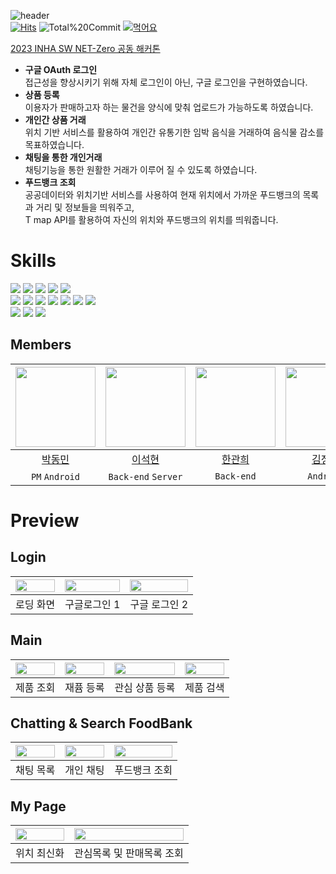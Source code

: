 ![header](https://capsule-render.vercel.app/api?type=waving&color=gradient&animation=twinkling&height=230&text=INHA%20SW%20NET%20Zero%20공동해커톤&desc=Team.%20C-Lab&fontSize=60&fontAlign=50&fontAlignY=33&descSize=20&descAlign=50&descAlignY=55)  
[![Hits](https://hits.seeyoufarm.com/api/count/incr/badge.svg?url=https%3A%2F%2Fgithub.com%2FInhaHackathon&count_bg=%2379C83D&title_bg=%23555555&icon=&icon_color=%23E7E7E7&title=Hits&edge_flat=false)](https://hits.seeyoufarm.com)
![Total%20Commit](https://img.shields.io/badge/Total%20Commit-200%2B-green)
[![먹어요](https://img.shields.io/badge/INHA%20SW%20NET%20Zero%20공동해커톤-장려-9cf)](https://github.com/InhaHackathon)  

[2023 INHA SW NET-Zero 공동 해커톤](https://barun.kyonggi.ac.kr/ko/extracurricular/mypage/active/view/12142?p=1)
- **구글 OAuth 로그인**  
접근성을 향상시키기 위해 자체 로그인이 아닌, 구글 로그인을 구현하였습니다.
- **상품 등록**  
이용자가 판매하고자 하는 물건을 양식에 맞춰 업로드가 가능하도록 하였습니다.
- **개인간 상품 거래**  
위치 기반 서비스를 활용하여 개인간 유통기한 임박 음식을 거래하여 음식물 감소를 목표하였습니다.
- **채팅을 통한 개인거래**  
채팅기능을 통한 원활한 거래가 이루어 질 수 있도록 하였습니다.
- **푸드뱅크 조회**  
공공데이터와 위치기반 서비스를 사용하여 현재 위치에서 가까운 푸드뱅크의 목록과 거리 및 정보들을 띄워주고,  
T map API를 활용하여 자신의 위치와 푸드뱅크의 위치를 띄워줍니다.

# Skills
<div>
    <img src="https://img.shields.io/badge/Android-3DDC84?style=for-the-badge&logo=Android&logoColor=white"> <img src="https://img.shields.io/badge/JetpackCompose-4285F4?style=for-the-badge&logo=jetpackcompose&logoColor=white"> <img src="https://img.shields.io/badge/kotlin-7F52FF?style=for-the-badge&logo=Kotlin&logoColor=white"> <img src="https://img.shields.io/badge/Firebase-FFCA28?style=for-the-badge&logo=firebase&logoColor=white"> <img src="https://img.shields.io/badge/Retrofit-3E4348?style=for-the-badge&logo=square&logoColor=white">
<br/>
    <img src="https://img.shields.io/badge/JAVA-007396?style=for-the-badge&logo=java&logoColor=white"> <img src="https://img.shields.io/badge/Spring%20Boot-6DB33F?style=for-the-badge&logo=Springboot&logoColor=white"> <img src="https://img.shields.io/badge/Amazon%20RDS-527FFF?style=for-the-badge&logo=amazonrds&logoColor=white"> <img src="https://img.shields.io/badge/Amazon%20EC2-FF9900?style=for-the-badge&logo=amazonec2&logoColor=white"> <img src="https://img.shields.io/badge/Amazon%20S3-569A31?style=for-the-badge&logo=amazons3&logoColor=white"> <img src="https://img.shields.io/badge/MariaDB-003545?style=for-the-badge&logo=mariadb&logoColor=white"> <img src="https://img.shields.io/badge/Hibernate-59666?style=for-the-badge&logo=hibernate&logoColor=white"> 
<br/>
    <img src="https://img.shields.io/badge/AndroidStudio-3DDC84?style=for-the-badge&logo=androidstudio&logoColor=white"> <img src="https://img.shields.io/badge/Intellij-000000?style=for-the-badge&logo=intellijidea&logoColor=white"> <img src="https://img.shields.io/badge/github-181717?style=for-the-badge&logo=github&logoColor=white"> 
</div>  

## Members

|<img src="https://avatars.githubusercontent.com/u/52882799?s=70&v=4" width="128" />|<img src="https://avatars.githubusercontent.com/u/75682734?s=70&v=4" width="128" />|<img src="https://avatars.githubusercontent.com/u/85067003?s=70&v=4" width="128" />|<img src="https://avatars.githubusercontent.com/u/128335727?s=70&v=4" width="128" />| 
|:---------:|:---------:|:---------:|:---------:|
|[박동민](https://github.com/chattymin)|[이석현](https://github.com/Aram-su)|[한관희](https://github.com/limehee)|[김정은](https://github.com/Jeong-Ag)|
| `PM` `Android` | `Back-end` `Server` | `Back-end` | `Android` |  

# Preview
## Login
|<img src = "https://github.com/InhaHackathon/.github/assets/52882799/41d31196-6840-4ee4-a08c-8358350806eb" width = "100%">|<img src = "https://github.com/InhaHackathon/.github/assets/52882799/a540c3d1-8b91-4559-b6c7-fda7548274b6" width = "100%">|<img src = "https://github.com/InhaHackathon/.github/assets/52882799/342fecfd-a0a6-49f3-9ac5-f38677d354b5" width = "100%">| 
|:---------:|:---------:|:---------:|
|로딩 화면|구글로그인 1|구글 로그인 2|
  
## Main
|<img src="https://github.com/InhaHackathon/.github/assets/52882799/dff8105a-6904-4c52-9a13-a57f31c32dc0" width=100% />|<img src="https://github.com/InhaHackathon/.github/assets/52882799/9c49f6f2-3350-4e28-823f-0acd4db9bfe7" width=100% />|<img src="https://github.com/InhaHackathon/.github/assets/52882799/3a091786-a7d1-4e91-af97-164f97c2f961" width=100% />|<img src="https://github.com/InhaHackathon/.github/assets/52882799/baf5b60d-3491-4511-ae9b-ad3f1f0e1b0b" width=100% />| 
|:---------:|:---------:|:---------:|:---------:|
|제품 조회|재퓸 등록|관심 상품 등록|제품 검색|  

## Chatting & Search FoodBank
|<img src = "https://github.com/InhaHackathon/.github/assets/52882799/b377019a-2c31-4af7-b86a-ea5f87216d2d" width = "100%">|<img src = "https://github.com/InhaHackathon/.github/assets/52882799/cdb48d2e-f407-4c92-800b-525912a28382" width = "100%">|<img src = "https://github.com/InhaHackathon/.github/assets/52882799/40510e5f-35a7-4008-91cc-43f1e8ac43fa" width = "100%">| 
|:---------:|:---------:|:---------:|
|채팅 목록|개인 채팅|푸드뱅크 조회|

## My Page
|<img src = "https://github.com/InhaHackathon/.github/assets/52882799/e90218b2-2128-404b-a059-e69631222c83" width = "100%">|<img src = "https://github.com/InhaHackathon/.github/assets/52882799/4e759ed1-fdc5-46a9-84e1-c4ea8f573f59" width = "100%">| 
|:---------:|:---------:|
|위치 최신화|관심목록 및 판매목록 조회|

